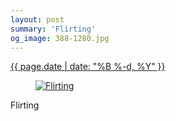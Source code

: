 ```yaml
---
layout: post
summary: 'Flirting'
og_image: 388-1280.jpg
---
```


<div class="post">
 <time>
  <a href="/388">
   {{ page.date | date: "%B %-d, %Y" }}
  </a>
 </time>
 <a href="/388">
  <figure data-taken="12/28/2014">
   <img alt="Flirting" sizes="(min-width: 700px) 50vw, calc(100vw - 2rem)" src="{{ site.assets_url }}/388-640.jpg" srcset="{{ site.assets_url }}/388-1280.jpg 1280w, {{ site.assets_url }}/388-960.jpg 960w, {{ site.assets_url }}/388-640.jpg 640w, {{ site.assets_url }}/388-320.jpg 320w"/>
  </figure>
 </a>
 <span>
  Flirting
 </span>
</div>
